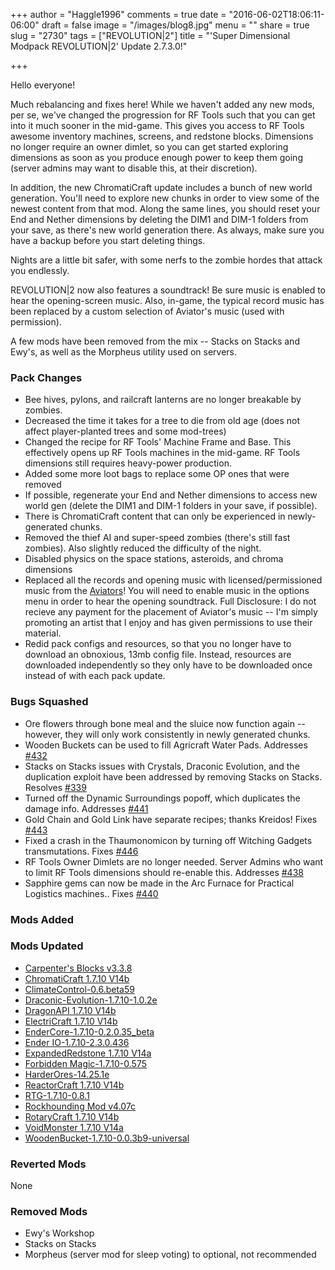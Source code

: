 +++
author = "Haggle1996"
comments = true
date = "2016-06-02T18:06:11-06:00"
draft = false
image = "/images/blog8.jpg"
menu = ""
share = true
slug = "2730"
tags = ["REVOLUTION|2"]
title = "'Super Dimensional Modpack REVOLUTION|2' Update 2.7.3.0!"

+++

Hello everyone! 

Much rebalancing and fixes here! While we haven't added any new mods, per se, we've changed the progression for RF Tools such that you can get into it much sooner in the mid-game. This gives you access to RF Tools awesome inventory machines, screens, and redstone blocks. Dimensions no longer require an owner dimlet, so you can get started exploring dimensions as soon as you produce enough power to keep them going (server admins may want to disable this, at their discretion).

In addition, the new ChromatiCraft update includes a bunch of new world generation. You'll need to explore new chunks in order to view some of the newest content from that mod. Along the same lines, you should reset your End and Nether dimensions by deleting the DIM1 and DIM-1 folders from your save, as there's new world generation there. As always, make sure you have a backup before you start deleting things.

Nights are a little bit safer, with some nerfs to the zombie hordes that attack you endlessly.

REVOLUTION|2 now also features a soundtrack! Be sure music is enabled to hear the opening-screen music. Also, in-game, the typical record music has been replaced by a custom selection of Aviator's music (used with permission).

A few mods have been removed from the mix -- Stacks on Stacks and Ewy's, as well as the Morpheus utility used on servers. 

### Pack Changes
- Bee hives, pylons, and railcraft lanterns are no longer breakable by zombies.
- Decreased the time it takes for a tree to die from old age (does not affect player-planted trees and some mod-trees)
- Changed the recipe for RF Tools' Machine Frame and Base. This effectively opens up RF Tools machines in the mid-game. RF Tools dimensions still requires heavy-power production.
- Added some more loot bags to replace some OP ones that were removed
- If possible, regenerate your End and Nether dimensions to access new world gen (delete the DIM1 and DIM-1 folders in your save, if possible). 
- There is ChromatiCraft content that can only be experienced in newly-generated chunks.
- Removed the thief AI and super-speed zombies (there's still fast zombies). Also slightly reduced the difficulty of the night.
- Disabled physics on the space stations, asteroids, and chroma dimensions
- Replaced all the records and opening music with licensed/permissioned music from the [Aviators](http://music.soundoftheaviators.com)! You will need to enable music in the options menu in order to hear the opening soundtrack. Full Disclosure: I do not recieve any payment for the placement of Aviator's music -- I'm simply promoting an artist that I enjoy and has given permissions to use their material.
- Redid pack configs and resources, so that you no longer have to download an obnoxious, 13mb config file. Instead, resources are downloaded independently so they only have to be downloaded once instead of with each pack update.

### Bugs Squashed
- Ore flowers through bone meal and the sluice now function again -- however, they will only work consistently in newly generated chunks. 
- Wooden Buckets can be used to fill Agricraft Water Pads. Addresses [#432](https://github.com/Haggle1996/RevolutionPack/issues/432)
- Stacks on Stacks issues with Crystals, Draconic Evolution, and the duplication exploit have been addressed by removing Stacks on Stacks. Resolves [#339](https://github.com/Haggle1996/RevolutionPack/issues/339)
- Turned off the Dynamic Surroundings popoff, which duplicates the damage info. Addresses [#441](https://github.com/Haggle1996/RevolutionPack/issues/441)
- Gold Chain and Gold Link have separate recipes; thanks Kreidos! Fixes [#443](https://github.com/Haggle1996/RevolutionPack/issues/443)
- Fixed a crash in the Thaumonomicon by turning off Witching Gadgets transmutations. Fixes [#446](https://github.com/Haggle1996/RevolutionPack/issues/446)
- RF Tools Owner Dimlets are no longer needed. Server Admins who want to limit RF Tools dimensions should re-enable this. Addresses [#438](https://github.com/Haggle1996/RevolutionPack/issues/438)
- Sapphire gems can now be made in the Arc Furnace for Practical Logistics machines.. Fixes [#440](https://github.com/Haggle1996/RevolutionPack/issues/440)

### Mods Added

### Mods Updated
- [Carpenter's Blocks v3.3.8](http://minecraft.curseforge.com/mc-mods/228932-mod/files/2303358)
- [ChromatiCraft 1.7.10 V14b](http://minecraft.curseforge.com/mc-mods/235590-mod/files/2304705)
- [ClimateControl-0.6.beta59](http://minecraft.curseforge.com/mc-mods/76544-mod/files/2304112)
- [Draconic-Evolution-1.7.10-1.0.2e](http://minecraft.curseforge.com/mc-mods/223565-mod/files/2303342)
- [DragonAPI 1.7.10 V14b](http://minecraft.curseforge.com/mc-mods/235591-mod/files/2304698)
- [ElectriCraft 1.7.10 V14b](http://minecraft.curseforge.com/mc-mods/235594-mod/files/2304695)
- [EnderCore-1.7.10-0.2.0.35_beta](http://minecraft.curseforge.com/mc-mods/231868-mod/files/2303469)
- [Ender IO-1.7.10-2.3.0.436](http://minecraft.curseforge.com/projects/ender-io/files/2303474)
- [ExpandedRedstone 1.7.10 V14a](http://minecraft.curseforge.com/mc-mods/235602-mod/files/2304520)
- [Forbidden Magic-1.7.10-0.575](http://minecraft.curseforge.com/mc-mods/224237-mod/files/2303822)
- [HarderOres-14.25.1e](http://minecraft.curseforge.com/mc-mods/232254-mod/files/2304023)
- [ReactorCraft 1.7.10 V14b](http://minecraft.curseforge.com/mc-mods/235593-mod/files/2304696)
- [RTG-1.7.10-0.8.1](http://minecraft.curseforge.com/mc-mods/237989-mod/files/2304306)
- [Rockhounding Mod v4.07c](http://minecraft.curseforge.com/mc-mods/226943-mod/files/2303417)
- [RotaryCraft 1.7.10 V14b](http://minecraft.curseforge.com/mc-mods/235596-mod/files/2304697)
- [VoidMonster 1.7.10 V14a](http://minecraft.curseforge.com/mc-mods/235609-mod/files/2304524)
- [WoodenBucket-1.7.10-0.0.3b9-universal](http://minecraft.curseforge.com/mc-mods/233189-mod/files/2304590)

### Reverted Mods
None

### Removed Mods
- Ewy's Workshop
- Stacks on Stacks
- Morpheus (server mod for sleep voting) to optional, not recommended